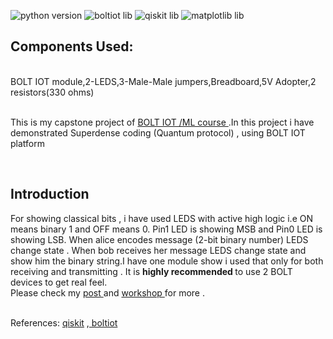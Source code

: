![python version](https://img.shields.io/badge/python-v3.9.7-blue)
![boltiot lib](https://img.shields.io/badge/boltiot-v1.11.2-green)
![qiskit lib](https://img.shields.io/badge/qiskit-v0.36.1-purple)
![matplotlib lib](https://img.shields.io/badge/matplotlib-v3.5.0-orange)
<h2>Components Used:</h2>
<br>BOLT IOT module,2-LEDS,3-Male-Male jumpers,Breadboard,5V Adopter,2 resistors(330 ohms)</br>
<br><p>This is my capstone project of <a href="https://trainings.boltiot.com/p/iotandml">BOLT IOT /ML course </a>.In this project i have demonstrated Superdense coding (Quantum protocol) , using BOLT IOT platform</p>
</br>
<h2>Introduction</h2>
<p>For showing classical bits , i have used LEDS  with active high logic i.e ON means binary 1 and OFF means 0. Pin1 LED is showing MSB and Pin0 LED is showing LSB. When alice encodes message (2-bit binary number) LEDS change state . When bob receives her message LEDS change state and show him the binary string.I have one module show i used that only for both receiving and transmitting . It is <b>highly recommended </b> to use 2 BOLT devices to get real feel.
</br>Please check my <a href ="https://projectsubmission.boltiot.com/2022/06/01/"  target ="_blank">post </a>  
and <a href ="https://youtu.be/iIxJa3kAFyI"  target ="_blank">workshop </a>for more .</p>
<br>References: <a href ="https://qiskit.org/textbook/ch-algorithms/superdense-coding.html">qiskit</a> ,<a href="https://docs.boltiot.com/docs"> boltiot</a></br>
</p>
